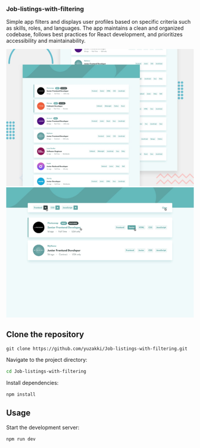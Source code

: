 ### Job-listings-with-filtering

Simple app filters and displays user profiles based on specific criteria such as skills, roles, and languages.
The app maintains a clean and organized codebase, follows best practices for React development, and prioritizes accessibility and maintainability.

![Screenshot](/public//design/desktop-preview.jpg)
![Screenshot](/public//design/active-states.jpg)

## Clone the repository

```
git clone https://github.com/yuzakki/Job-listings-with-filtering.git
```

Navigate to the project directory:

```bash
cd Job-listings-with-filtering
```

Install dependencies:

```bash
npm install
```

## Usage

Start the development server:

```bash
npm run dev
```
